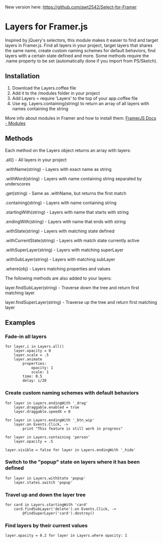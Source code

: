 New version here: https://github.com/awt2542/Select-for-Framer

# Layers for Framer.js

Inspired by jQuery's selectors, this module makes it easier to find and target layers in Framer.js. Find all layers in your project, target layers that shares the same name, create custom naming schemes for default behaviors, find layers with a certain state defined and more.
Some methods require the .name property to be set (automatically done if you import from PS/Sketch).

## Installation

1. Download the Layers.coffee file
2. Add it to the /modules folder in your project
3. Add Layers = require 'Layers' to the top of your app.coffee file
4. Use eg. Layers.containing(string) to return an array of all layers with names containing the string


More info about modules in Framer and how to install them: [FramerJS Docs - Modules](http://framerjs.com/docs/#modules)


## Methods

Each method on the Layers object returns an array with layers:

.all() - All layers in your project

.withName(string) - Layers with exact name as string

.withWord(string) - Layers with name containing string separated by underscores

.get(string) - Same as .withName, but returns the first match

.containing(string) - Layers with name containing string

.startingWith(string) - Layers with name that starts with string

.endingWith(string) - Layers with name that ends with string

.withState(string) - Layers with matching state defined

.withCurrentState(string) - Layers with match state currently active

.withSuperLayer(string) - Layers with matching superLayer

.withSubLayer(string) - Layers with matching subLayer

.where(obj) - Layers matching properties and values

The following methods are also added to your layers:

layer.findSubLayer(string) - Traverse down the tree and return first matching layer

layer.findSuperLayer(string) - Traverse up the tree and return first matching layer

## Examples

### Fade-in all layers 
	for layer,i in Layers.all()
		layer.opacity = 0
		layer.scale = .5
		layer.animate
			properties:
				opacity: 1
				scale: 1
			time: 0.5
			delay: i/20
		
### Create custom naming schemes with default behaviors
	for layer in Layers.endingWith '_drag'
		layer.draggable.enabled = true 
		layer.draggable.speedX = 0

	for layer in Layers.endingWith '_btn_wip'
		layer.on Events.Click, -> 
			print "This feature is still work in progress"

	for layer in Layers.containing 'person'
		layer.opacity = .5
		
	layer.visible = false for layer in Layers.endingWith '_hide'

### Switch to the "popup" state on layers where it has been defined
	for layer in Layers.withState 'popup'
		layer.states.switch 'popup'

### Travel up and down the layer tree 
	for card in Layers.startingWith 'card'
		card.findSubLayer('delete').on Events.Click, ->
			@findSuperLayer('card').destroy()

### Find layers by their current values
	layer.opacity = 0.2 for layer in Layers.where opacity: 1

